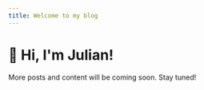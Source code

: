 ```yaml
---
title: Welcome to my blog
---
```


# 👋 Hi, I'm Julian!

More posts and content will be coming soon. Stay tuned!
